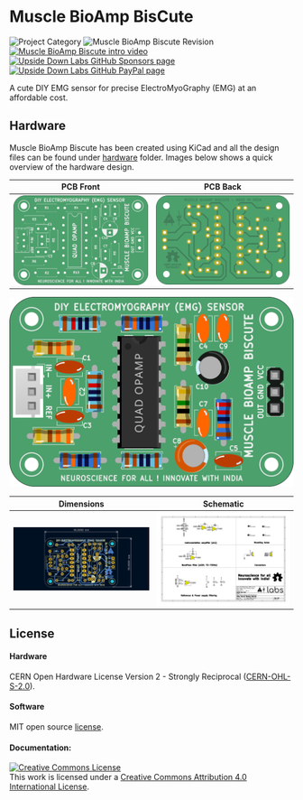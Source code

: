 # Muscle BioAmp BisCute

![Project Category](https://img.shields.io/badge/Category-Bioelectronics/Neuroscience-gold) ![Muscle BioAmp Biscute Revision ](https://img.shields.io/badge/Version-0.1-success) [![Muscle BioAmp Biscute intro video ](https://img.shields.io/badge/Intro-YouTube-red)](https://www.youtube.com/watch?v=ujFsAE0E0nk) [![Upside Down Labs GitHub Sponsors page ](https://img.shields.io/badge/Support-GitHub_Sponsor-00B5AC)](https://github.com/sponsors/upsidedownlabs) [![Upside Down Labs GitHub PayPal page](https://img.shields.io/badge/Support-PayPal-00B5AC)](https://paypal.me/upsidedownlabs)

A cute DIY EMG sensor for precise ElectroMyoGraphy (EMG) at an affordable cost. 

## Hardware

Muscle BioAmp Biscute has been created using KiCad and all the design files can be found under [hardware](hardware/) folder. Images below shows a quick overview of the hardware design.

| PCB Front           |  PCB Back |
| :-------------------------: | :-------------------------: |
| ![Upside Down Labs Muscle BioAmp BisCute front](graphics/board/front.png)  | ![Upside Down Labs Muscle BioAmp BisCute back](graphics/board/back.png) |

![Upside Down Labs Muscle BioAmp BisCute front annotated](graphics/board/annotated.png)

| Dimensions            |  Schematic  |
| :-------------------------: | :-------------------------: |
| ![Upside Down Labs Muscle BioAmp BisCute dimensions](graphics/dimensions.png)  | ![Upside Down Labs Muscle BioAmp BisCute schematic](graphics/schematic.png) |

## License

<!-- | Licenses Facts              |  OSHWA Certification |
| :-------------------------: | :-------------------------: |
| <a href="LICENSE.md"><img src="graphics/misc/Licenses_facts.svg" width="400" alt="Open Source Licenses Facts"/></a>  | <a href="https://certification.oshwa.org/in000026.html"><img src="graphics/misc/OSHW_mark_IN000026.png" width="300" alt="Open Source Hardware Certification mark"/></a> | -->

#### Hardware
CERN Open Hardware License Version 2 - Strongly Reciprocal ([CERN-OHL-S-2.0](https://spdx.org/licenses/CERN-OHL-S-2.0.html)).

#### Software
MIT open source [license](http://opensource.org/licenses/MIT).

#### Documentation:
<a rel="license" href="http://creativecommons.org/licenses/by/4.0/"><img alt="Creative Commons License" style="border-width:0" src="https://i.creativecommons.org/l/by/4.0/88x31.png" /></a><br />This work is licensed under a <a rel="license" href="http://creativecommons.org/licenses/by/4.0/">Creative Commons Attribution 4.0 International License</a>.
